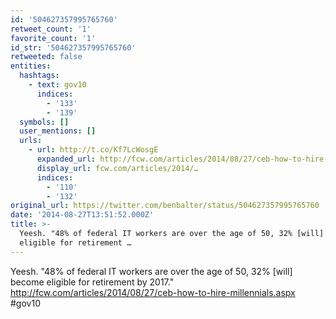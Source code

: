 ```yaml
---
id: '504627357995765760'
retweet_count: '1'
favorite_count: '1'
id_str: '504627357995765760'
retweeted: false
entities:
  hashtags:
    - text: gov10
      indices:
        - '133'
        - '139'
  symbols: []
  user_mentions: []
  urls:
    - url: http://t.co/Kf7LcWosgE
      expanded_url: http://fcw.com/articles/2014/08/27/ceb-how-to-hire-millennials.aspx
      display_url: fcw.com/articles/2014/…
      indices:
        - '110'
        - '132'
original_url: https://twitter.com/benbalter/status/504627357995765760
date: '2014-08-27T13:51:52.000Z'
title: >-
  Yeesh. "48% of federal IT workers are over the age of 50, 32% [will] become
  eligible for retirement …
---
```


Yeesh. "48% of federal IT workers are over the age of 50, 32% [will] become eligible for retirement by 2017." http://fcw.com/articles/2014/08/27/ceb-how-to-hire-millennials.aspx #gov10